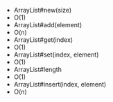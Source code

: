 * ArrayList#new(size) 
 * O(1)
* ArrayList#add(element) 
 * O(n)
* ArrayList#get(index)
 * O(1) 
* ArrayList#set(index, element) 
 * O(1)
* ArrayList#length 
 * O(1)
* ArrayList#insert(index, element) 
 * O(n)